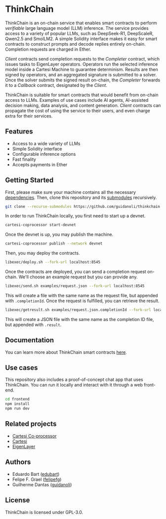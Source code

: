 # ThinkChain

ThinkChain is an on-chain service that enables smart contracts to perform _verifiable_ large language model (LLM) inference.
The service provides access to a variety of popular LLMs, such as DeepSeek-R1, DeepScaleR, Qwen2.5 and SmolLM2.
A simple Solidity interface makes it easy for smart contracts to construct prompts and decode replies entirely on-chain.
Completion requests are charged in Ether.

_Client_ contracts send completion requests to the _Completer_ contract, which issues tasks to EigenLayer operators.
Operators run the selected inference model inside a Cartesi Machine to guarantee determinism.
Results are then signed by operators, and an aggregated signature is submitted to a solver.
Once the solver submits the signed result on-chain, the _Completer_ forwards it to a _Callback_ contract, designated by the _Client_.

ThinkChain is suitable for smart contracts that would benefit from on-chain access to LLMs.
Examples of use cases include AI agents, AI-assisted decision making, data analysis, and content generation.
_Client_ contracts can propagate the cost of using the service to their users, and even charge extra for their services.

## Features

- Access to a wide variety of LLMs
- Simple Solidity interface
- Configurable inference options
- Fast finality
- Accepts payments in Ether

## Getting Started

First, please make sure your machine contains all the necessary [dependencies](https://docs.mugen.builders/cartesi-co-processor-tutorial/installation).
Then, clone this repository and its [submodules](https://git-scm.com/book/en/v2/Git-Tools-Submodules) recursively.

```sh
git clone --recurse-submodules https://github.com/guidanoli/thinkchain.git
```

In order to run ThinkChain locally, you first need to start up a devnet.

```sh
cartesi-coprocessor start-devnet
```

Once the devnet is up, you may publish the machine.

```sh
cartesi-coprocessor publish --network devnet
```

Then, you may deploy the contracts.

```sh
libexec/deploy.sh --fork-url localhost:8545
```

Once the contracts are deployed, you can send a completion request on-chain.
We'll choose an example request but you can provide any.

```sh
libexec/send.sh examples/request.json --fork-url localhost:8545
```

This will create a file with the same name as the request file, but appended with `.completionId`.
Once the request is fulfilled, you can retrieve the result.

```sh
libexec/getresult.sh examples/request.json.completionId --fork-url localhost:8545
```

This will create a JSON file with the same name as the completion ID file, but appended with `.result`.

## Documentation

You can learn more about ThinkChain smart contracts [here](./contracts/README.md).

## Use cases

This repository also includes a proof-of-concept chat app that uses ThinkChain.
You can run it locally and interact with it through a web front-end.

```sh
cd frontend
npm install
npm run dev
```

## Related projects

- [Cartesi Co-processor](https://github.com/zippiehq/cartesi-coprocessor)
- [Cartesi](https://cartesi.io/)
- [EigenLayer](https://www.eigenlayer.xyz/)

## Authors

- Eduardo Bart ([edubart](https://github.com/edubart))
- Felipe F. Grael ([felipefg](https://github.com/felipefg))
- Guilherme Dantas ([guidanoli](https://github.com/guidanoli))

## License

ThinkChain is licensed under GPL-3.0.
